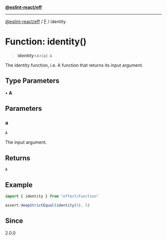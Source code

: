 [**@eslint-react/eff**](../../../README.md)

***

[@eslint-react/eff](../../../README.md) / [F](../README.md) / identity

# Function: identity()

> **identity**\<`A`\>(`a`): `A`

The identity function, i.e. A function that returns its input argument.

## Type Parameters

• **A**

## Parameters

### a

`A`

The input argument.

## Returns

`A`

## Example

```ts
import { identity } from "effect/Function"

assert.deepStrictEqual(identity(5), 5)
```

## Since

2.0.0
